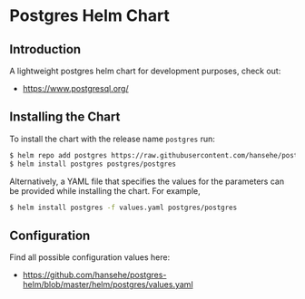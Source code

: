 # Postgres Helm Chart

## Introduction

A lightweight postgres helm chart for development purposes, check out:
- https://www.postgresql.org/

## Installing the Chart

To install the chart with the release name `postgres` run:

```bash
$ helm repo add postgres https://raw.githubusercontent.com/hansehe/postgres-helm/master/helm/charts/postgres
$ helm install postgres postgres/postgres
```

Alternatively, a YAML file that specifies the values for the parameters can be provided while installing the chart. For example,

```bash
$ helm install postgres -f values.yaml postgres/postgres
```

## Configuration

Find all possible configuration values here:
- https://github.com/hansehe/postgres-helm/blob/master/helm/postgres/values.yaml
